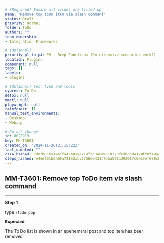 ```yaml
---
# (Required) Ensure all values are filled up
name: "Remove top ToDo item via slash command"
status: Draft
priority: Normal
folder: ToDo
authors: ""
team_ownership: 
- Integration Frameworks

# (Optional)
priority_p1_to_p4: P3 - Deep Functions (Do extensive scenarios work?)
location: Plugins
component: null
tags: []
labels: 
- plugins

# (Optional) Test type and tools
cypress: To Do
detox: null
mmctl: null
playwright: null
rainforest: []
manual_test_environments: 
- Desktop
- Webapp

# Do not change
id: 8022919
key: MM-T3601
created_on: "2020-11-26T21:15:22Z"
last_updated: ""
case_hashed: 7d07b6cba19affa45e9791714fac3e009510323f6dbdbde129ff0f19a440a223ec12e241c0f69fb431df8574bd1f56cf
steps_hashed: e46ef01b6a60a72152abc02566e431c7eba5911293017c0e19ef678cbaad8d9822433770a0a82a3b8e2b8feafce9184a
---
```


<!-- (Auto-generated) Based on frontmatter's "key" and "name" -->

## MM-T3601: Remove top ToDo item via slash command

---

**Step 1**

type `/todo pop`

**Expected**

The To Do list is shown in an epehemeral post and top item has been removed
